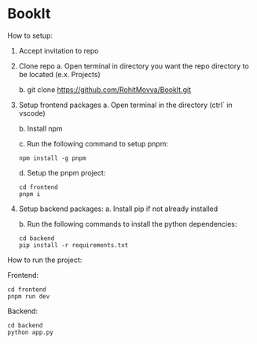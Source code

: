 # BookIt
How to setup:
1. Accept invitation to repo
2. Clone repo
   a. Open terminal in directory you want the repo directory to be located (e.x. Projects)
   
   b. git clone https://github.com/RohitMovva/BookIt.git
   
4. Setup frontend packages
   a. Open terminal in the directory (ctrl` in vscode)
   
   b. Install npm
   
   c. Run the following command to setup pnpm:

   ```
   npm install -g pnpm
   ```

   d. Setup the pnpm project:
   ```
   cd frontend
   pnpm i
   ```

5. Setup backend packages:
   a. Install pip if not already installed
   
   b. Run the following commands to install the python dependencies:
   ```
   cd backend
   pip install -r requirements.txt
   ```
   
How to run the project:

Frontend:
```
cd frontend
pnpm run dev
```

Backend:
```
cd backend
python app.py
```

   
